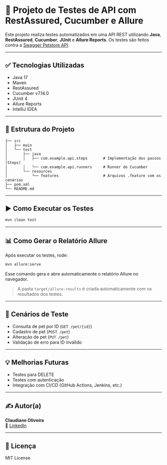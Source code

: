 
# 🧪 Projeto de Testes de API com RestAssured, Cucumber e Allure

Este projeto realiza testes automatizados em uma API REST utilizando **Java**, **RestAssured**, **Cucumber**, **JUnit** e **Allure Reports**. Os testes são feitos contra a [Swagger Petstore API](https://petstore.swagger.io).

---

## ✅ Tecnologias Utilizadas

- Java 17  
- Maven  
- RestAssured  
- Cucumber v7.14.0  
- JUnit 4  
- Allure Reports  
- IntelliJ IDEA

---

## 📁 Estrutura do Projeto

```
├── src
│   ├── main
│   └── test
│       ├── java
│       │   ├── com.example.api.steps       # Implementação dos passos (Steps)
│       │   └── com.example.api.runners     # Runner do Cucumber
│       └── resources
│           └── features                    # Arquivos .feature com os cenários
├── pom.xml
└── README.md
```

---

## ▶️ Como Executar os Testes

```bash
mvn clean test
```

---

## 📊 Como Gerar o Relatório Allure

Após executar os testes, rode:

```bash
mvn allure:serve
```

Esse comando gera e abre automaticamente o relatório Allure no navegador.

> A pasta `target/allure-results` é criada automaticamente com os resultados dos testes.

---

## 🧪 Cenários de Teste

- Consulta de pet por ID (`GET /pet/{id}`)
- Cadastro de pet (`POST /pet`)
- Alteração de pet (`PUT /pet`)
- Validação de erro para ID inválido

---

## 💡 Melhorias Futuras

- Testes para DELETE
- Testes com autenticação
- Integração com CI/CD (GitHub Actions, Jenkins, etc.)

---

## ✍️ Autor(a)

**Claudiane Oliveira**  
🔗 [LinkedIn](https://www.linkedin.com/in/claudianedev)

---

## 📃 Licença

MIT License

